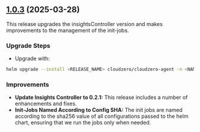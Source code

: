 ## [1.0.3](https://github.com/Cloudzero/cloudzero-insights-controller/compare/1.0.2...1.0.3) (2025-03-28)

This release upgrades the insightsController version and makes improvements to the management of the init-jobs.

### Upgrade Steps
* Upgrade with:
```sh
helm upgrade --install <RELEASE_NAME> cloudzero/cloudzero-agent -n <NAMESPACE> --create-namespace -f configuration.example.yaml --version 1.0.3
```


### Improvements

* **Update Insights Controller to 0.2.1:** This release includes a number of
  enhancements and fixes.
* **Init-Jobs Named According to Config SHA:** The init jobs are named according to the 
    sha256 value of all configurations passed to the helm chart, ensuring that 
    we run the jobs only when needed.
